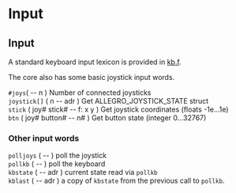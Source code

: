 # Input

## Input

A standard keyboard input lexicon is provided in [kb.f](../lib/kb.md).

The core also has some basic joystick input words.

`#joys`\( -- n \) Number of connected joysticks   
`joystick[]` \( n -- adr \) Get ALLEGRO\_JOYSTICK\_STATE struct  
`stick` \( joy\# stick\# -- f: x y \) Get joystick coordinates \(floats -1e...1e\)  
`btn` \( joy\# button\# -- n\# \) Get button state \(integer 0...32767\)

### Other input words

`polljoys` \( -- \) poll the joystick   
`pollkb` \( -- \) poll the keyboard   
`kbstate` \( -- adr \) current state read via `pollkb`   
`kblast` \( -- adr \) a copy of `kbstate` from the previous call to `pollkb`.

